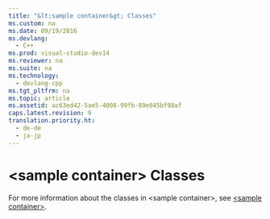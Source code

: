 ```yaml
---
title: "&lt;sample container&gt; Classes"
ms.custom: na
ms.date: 09/19/2016
ms.devlang: 
  - C++
ms.prod: visual-studio-dev14
ms.reviewer: na
ms.suite: na
ms.technology: 
  - devlang-cpp
ms.tgt_pltfrm: na
ms.topic: article
ms.assetid: ac63ed42-5ae5-4008-99fb-89e045bf98af
caps.latest.revision: 9
translation.priority.ht: 
  - de-de
  - ja-jp
---
```

# &lt;sample container&gt; Classes
For more information about the classes in <sample container\>, see [<sample container\>](../vs140/-sample-container-.md).